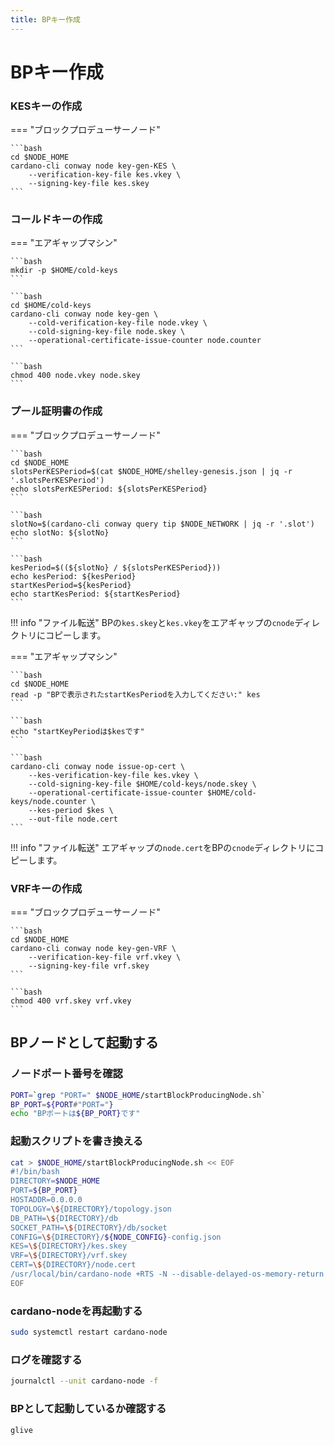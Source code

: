 ```yaml
---
title: BPキー作成
---
```


# BPキー作成


### KESキーの作成

=== "ブロックプロデューサーノード"

    ```bash
    cd $NODE_HOME
    cardano-cli conway node key-gen-KES \
        --verification-key-file kes.vkey \
        --signing-key-file kes.skey
    ```


### コールドキーの作成

=== "エアギャップマシン"

    ```bash
    mkdir -p $HOME/cold-keys
    ```

    ```bash
    cd $HOME/cold-keys
    cardano-cli conway node key-gen \
        --cold-verification-key-file node.vkey \
        --cold-signing-key-file node.skey \
        --operational-certificate-issue-counter node.counter
    ```

    ```bash
    chmod 400 node.vkey node.skey
    ```


### プール証明書の作成

=== "ブロックプロデューサーノード"

    ```bash
    cd $NODE_HOME
    slotsPerKESPeriod=$(cat $NODE_HOME/shelley-genesis.json | jq -r '.slotsPerKESPeriod')
    echo slotsPerKESPeriod: ${slotsPerKESPeriod}
    ```

    ```bash
    slotNo=$(cardano-cli conway query tip $NODE_NETWORK | jq -r '.slot')
    echo slotNo: ${slotNo}
    ```

    ```bash
    kesPeriod=$((${slotNo} / ${slotsPerKESPeriod}))
    echo kesPeriod: ${kesPeriod}
    startKesPeriod=${kesPeriod}
    echo startKesPeriod: ${startKesPeriod}
    ```

!!! info "ファイル転送"
    BPの`kes.skey`と`kes.vkey`をエアギャップの`cnode`ディレクトリにコピーします。


=== "エアギャップマシン"

    ```bash
    cd $NODE_HOME
    read -p "BPで表示されたstartKesPeriodを入力してください:" kes
    ```

    ```bash
    echo "startKeyPeriodは$kesです"
    ```

    ```bash
    cardano-cli conway node issue-op-cert \
        --kes-verification-key-file kes.vkey \
        --cold-signing-key-file $HOME/cold-keys/node.skey \
        --operational-certificate-issue-counter $HOME/cold-keys/node.counter \
        --kes-period $kes \
        --out-file node.cert
    ```

!!! info "ファイル転送"
    エアギャップの`node.cert`をBPの`cnode`ディレクトリにコピーします。


### VRFキーの作成

=== "ブロックプロデューサーノード"

    ```bash
    cd $NODE_HOME
    cardano-cli conway node key-gen-VRF \
        --verification-key-file vrf.vkey \
        --signing-key-file vrf.skey
    ```

    ```bash
    chmod 400 vrf.skey vrf.vkey
    ```

## BPノードとして起動する

### ノードポート番号を確認

```bash
PORT=`grep "PORT=" $NODE_HOME/startBlockProducingNode.sh`
BP_PORT=${PORT#"PORT="}
echo "BPポートは${BP_PORT}です"
```

### 起動スクリプトを書き換える

```bash
cat > $NODE_HOME/startBlockProducingNode.sh << EOF 
#!/bin/bash
DIRECTORY=$NODE_HOME
PORT=${BP_PORT}
HOSTADDR=0.0.0.0
TOPOLOGY=\${DIRECTORY}/topology.json
DB_PATH=\${DIRECTORY}/db
SOCKET_PATH=\${DIRECTORY}/db/socket
CONFIG=\${DIRECTORY}/${NODE_CONFIG}-config.json
KES=\${DIRECTORY}/kes.skey
VRF=\${DIRECTORY}/vrf.skey
CERT=\${DIRECTORY}/node.cert
/usr/local/bin/cardano-node +RTS -N --disable-delayed-os-memory-return -I0.1 -Iw300 -A32m -n4m -F1.5 -H2500M -RTS run --topology \${TOPOLOGY} --database-path \${DB_PATH} --socket-path \${SOCKET_PATH} --host-addr \${HOSTADDR} --port \${PORT} --config \${CONFIG} --shelley-kes-key \${KES} --shelley-vrf-key \${VRF} --shelley-operational-certificate \${CERT}
EOF
```

### cardano-nodeを再起動する

```bash
sudo systemctl restart cardano-node
```

### ログを確認する

```bash
journalctl --unit cardano-node -f
```

### BPとして起動しているか確認する

```bash
glive
```
